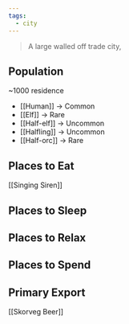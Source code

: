 ```yaml
---
tags:
  - city
---
```

> A large walled off trade city, 

## Population
~1000 residence
- [[Human]] -> Common
- [[Elf]] -> Rare
- [[Half-elf]] -> Uncommon
- [[Halfling]] -> Uncommon
- [[Half-orc]] -> Rare
## Places to Eat
[[Singing Siren]]
## Places to Sleep

## Places to Relax

## Places to Spend

## Primary Export
[[Skorveg Beer]]
